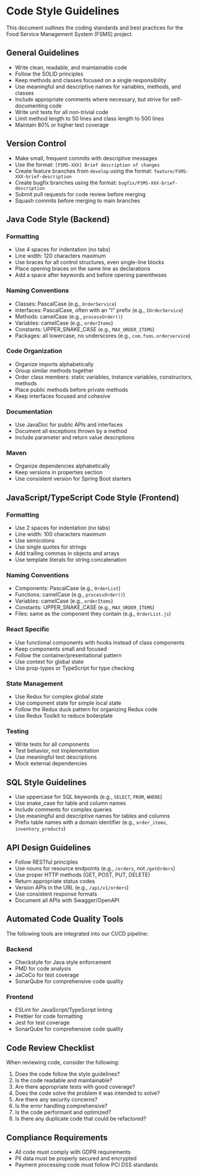 # Code Style Guidelines

This document outlines the coding standards and best practices for the Food Service Management System (FSMS) project.

## General Guidelines

- Write clean, readable, and maintainable code
- Follow the SOLID principles
- Keep methods and classes focused on a single responsibility
- Use meaningful and descriptive names for variables, methods, and classes
- Include appropriate comments where necessary, but strive for self-documenting code
- Write unit tests for all non-trivial code
- Limit method length to 50 lines and class length to 500 lines
- Maintain 80% or higher test coverage

## Version Control

- Make small, frequent commits with descriptive messages
- Use the format: `[FSMS-XXX] Brief description of changes`
- Create feature branches from `develop` using the format: `feature/FSMS-XXX-brief-description`
- Create bugfix branches using the format: `bugfix/FSMS-XXX-brief-description`
- Submit pull requests for code review before merging
- Squash commits before merging to main branches

## Java Code Style (Backend)

### Formatting
- Use 4 spaces for indentation (no tabs)
- Line width: 120 characters maximum
- Use braces for all control structures, even single-line blocks
- Place opening braces on the same line as declarations
- Add a space after keywords and before opening parentheses

### Naming Conventions
- Classes: PascalCase (e.g., `OrderService`)
- Interfaces: PascalCase, often with an "I" prefix (e.g., `IOrderService`)
- Methods: camelCase (e.g., `processOrder()`)
- Variables: camelCase (e.g., `orderItems`)
- Constants: UPPER_SNAKE_CASE (e.g., `MAX_ORDER_ITEMS`)
- Packages: all lowercase, no underscores (e.g., `com.fsms.orderservice`)

### Code Organization
- Organize imports alphabetically
- Group similar methods together
- Order class members: static variables, instance variables, constructors, methods
- Place public methods before private methods
- Keep interfaces focused and cohesive

### Documentation
- Use JavaDoc for public APIs and interfaces
- Document all exceptions thrown by a method
- Include parameter and return value descriptions

### Maven
- Organize dependencies alphabetically
- Keep versions in properties section
- Use consistent version for Spring Boot starters

## JavaScript/TypeScript Code Style (Frontend)

### Formatting
- Use 2 spaces for indentation (no tabs)
- Line width: 100 characters maximum
- Use semicolons
- Use single quotes for strings
- Add trailing commas in objects and arrays
- Use template literals for string concatenation

### Naming Conventions
- Components: PascalCase (e.g., `OrderList`)
- Functions: camelCase (e.g., `processOrder()`)
- Variables: camelCase (e.g., `orderItems`)
- Constants: UPPER_SNAKE_CASE (e.g., `MAX_ORDER_ITEMS`)
- Files: same as the component they contain (e.g., `OrderList.js`)

### React Specific
- Use functional components with hooks instead of class components
- Keep components small and focused
- Follow the container/presentational pattern
- Use context for global state
- Use prop-types or TypeScript for type checking

### State Management
- Use Redux for complex global state
- Use component state for simple local state
- Follow the Redux duck pattern for organizing Redux code
- Use Redux Toolkit to reduce boilerplate

### Testing
- Write tests for all components
- Test behavior, not implementation
- Use meaningful test descriptions
- Mock external dependencies

## SQL Style Guidelines

- Use uppercase for SQL keywords (e.g., `SELECT`, `FROM`, `WHERE`)
- Use snake_case for table and column names
- Include comments for complex queries
- Use meaningful and descriptive names for tables and columns
- Prefix table names with a domain identifier (e.g., `order_items`, `inventory_products`)

## API Design Guidelines

- Follow RESTful principles
- Use nouns for resource endpoints (e.g., `/orders`, not `/getOrders`)
- Use proper HTTP methods (GET, POST, PUT, DELETE)
- Return appropriate status codes
- Version APIs in the URL (e.g., `/api/v1/orders`)
- Use consistent response formats
- Document all APIs with Swagger/OpenAPI

## Automated Code Quality Tools

The following tools are integrated into our CI/CD pipeline:

### Backend
- Checkstyle for Java style enforcement
- PMD for code analysis
- JaCoCo for test coverage
- SonarQube for comprehensive code quality

### Frontend
- ESLint for JavaScript/TypeScript linting
- Prettier for code formatting
- Jest for test coverage
- SonarQube for comprehensive code quality

## Code Review Checklist

When reviewing code, consider the following:

1. Does the code follow the style guidelines?
2. Is the code readable and maintainable?
3. Are there appropriate tests with good coverage?
4. Does the code solve the problem it was intended to solve?
5. Are there any security concerns?
6. Is the error handling comprehensive?
7. Is the code performant and optimized?
8. Is there any duplicate code that could be refactored?

## Compliance Requirements

- All code must comply with GDPR requirements
- PII data must be properly secured and encrypted
- Payment processing code must follow PCI DSS standards

